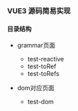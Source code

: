### VUE3 源码简易实现

#### 目录结构
  - grammar页面
    - test-reactive
    - test-toRef
    - test-toRefs

- dom对应页面
    - test-dom

